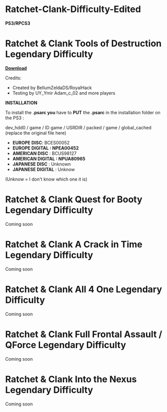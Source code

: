 # Ratchet-Clank-Difficulty-Edited

**PS3/RPCS3**

# Ratchet & Clank Tools of Destruction Legendary Difficulty

**[Download](https://www.mediafire.com/file/060bqndvl028j6g/global_cached.psarc/file)**

Credits:
- Created by BellumZeldaDS/RoyalHack
- Testing by UY_Ymir Adam_c_02 and more players

**INSTALLATION**

To install the **.psarc you** have to **PUT** the **.psarc** in the installation folder on the PS3 :

dev_hdd0 / game / ID game / USRDIR / packed / game / global_cached (replace the original file here)

- **EUROPE DISC**: BCES00052
- **EUROPE DIGITAL : NPEA00452**
- **AMERICAN DISC** : BCUS98127
- **AMERICAN DIGITAL : NPUA80965**
- **JAPANESE DISC** : Unknown
- **JAPANESE DIGITAL** : Unknow

(Unknow = I don't know which one it is)

# Ratchet & Clank Quest for Booty Legendary Difficulty

Coming soon

# Ratchet & Clank A Crack in Time Legendary Difficulty

Coming soon

# Ratchet & Clank All 4 One Legendary Difficulty

Coming soon

# Ratchet & Clank Full Frontal Assault / QForce Legendary Difficulty

Coming soon

# Ratchet & Clank Into the Nexus Legendary Difficulty

Coming soon

